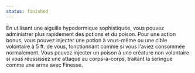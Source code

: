```yaml
---
status: finished
---
```

En utilisant une aiguille hypodermique sophistiquée, vous pouvez administrer plus rapidement des potions et du poison. Pour une action bonus, vous pouvez injecter une potion à vous-même ou une cible volontaire à 5 ft. de vous, fonctionnant comme si vous l'aviez consommée normalement. Vous pouvez injecter un poison à une créature non volontaire si vous réussissez une attaque au corps-à-corps, traitant la seringue comme une arme avec Finesse.